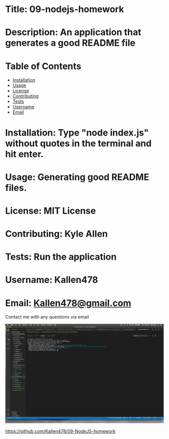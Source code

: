 # Title: 09-nodejs-homework

# Description: An application that generates a good README file

# Table of Contents 
* [Installation](#installation)
* [Usage](#usage)
* [License](#license)
* [Contributing](#contributing)
* [Tests](#tests)
* [Username](#username)
* [Email](#email)

# Installation: Type "node index.js" without quotes in the terminal and hit enter.

# Usage: Generating good README files.

# License: MIT License

# Contributing: Kyle Allen

# Tests: Run the application

# Username: Kallen478

# Email: Kallen478@gmail.com

Contact me with any questions via email

<img src="screen-shot.png" alt="screen shot of application being tested">


https://github.com/Kallen478/09-NodeJS-homework